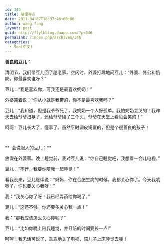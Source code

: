 ```yaml
---
id: 346
title: 随便写点
date: 2011-04-07T18:37:46+00:00
author: wang fang
layout: post
guid: http://flylbblog.duapp.com/?p=346
permalink: /index.php/archives/346
categories:
  - Son(中文)
---
```

 **善良的豆儿：**

清明节，我们带豆儿回了趟老家。空闲时，外婆打趣地问豆儿：“外婆、外公和奶奶，你最喜欢谁呀？”

豆儿：“我是喜欢你，可我还是最喜欢奶奶！”

外婆笑着说：“你从小就是我带的，你不是最喜欢我吗？”

豆儿：“我知道，但是我爷爷死了，我奶奶一个人好孤单。我怕奶奶会哭的！我昨天去给爷爷扫墓了，还给爷爷磕了三个头，爷爷在天堂上看见会笑的！”

呵呵！豆儿长大了，懂事了。虽然平时调皮捣蛋的，但是个很善良的孩子！

&nbsp;

**  会说服人的豆儿：**

放假在外婆家。晚上睡觉前，我对豆儿说：“你自己睡觉吧，我想看一会儿电视。”

豆儿：“不行，我要你陪我一起睡觉！”

看我没来，豆儿继续说：“妈妈，你在合肥生病的时候，我都关心你了。今天我咳嗽了，你也要关心我呀！”

我：“我关心你了呀！我已经弄药给你喝了。”

豆儿：“这还不够。你还要多关心我一点！”

我：“那我应该怎么关心你呢？”

豆儿：“比如你晚上陪我睡觉，并且陪的时间要长一点!”

呵呵！我无话可说了，乖乖地关了电视，陪儿子上床睡觉去喽！